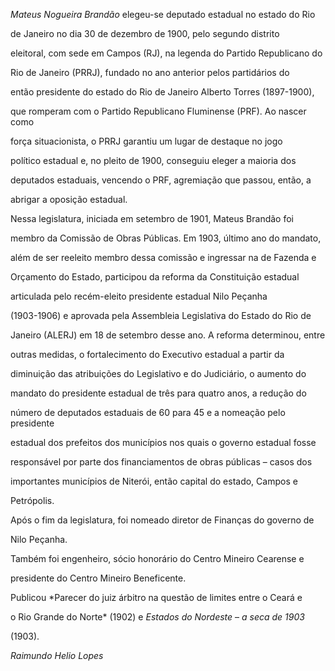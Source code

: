 

*Mateus Nogueira Brandão* elegeu-se deputado estadual no estado do Rio

de Janeiro no dia 30 de dezembro de 1900, pelo segundo distrito

eleitoral, com sede em Campos (RJ), na legenda do Partido Republicano do

Rio de Janeiro (PRRJ), fundado no ano anterior pelos partidários do

então presidente do estado do Rio de Janeiro Alberto Torres (1897-1900),

que romperam com o Partido Republicano Fluminense (PRF). Ao nascer como

força situacionista, o PRRJ garantiu um lugar de destaque no jogo

político estadual e, no pleito de 1900, conseguiu eleger a maioria dos

deputados estaduais, vencendo o PRF, agremiação que passou, então, a

abrigar a oposição estadual.



Nessa legislatura, iniciada em setembro de 1901, Mateus Brandão foi

membro da Comissão de Obras Públicas. Em 1903, último ano do mandato,

além de ser reeleito membro dessa comissão e ingressar na de Fazenda e

Orçamento do Estado, participou da reforma da Constituição estadual

articulada pelo recém-eleito presidente estadual Nilo Peçanha

(1903-1906) e aprovada pela Assembleia Legislativa do Estado do Rio de

Janeiro (ALERJ) em 18 de setembro desse ano. A reforma determinou, entre

outras medidas, o fortalecimento do Executivo estadual a partir da

diminuição das atribuições do Legislativo e do Judiciário, o aumento do

mandato do presidente estadual de três para quatro anos, a redução do

número de deputados estaduais de 60 para 45 e a nomeação pelo presidente

estadual dos prefeitos dos municípios nos quais o governo estadual fosse

responsável por parte dos financiamentos de obras públicas – casos dos

importantes municípios de Niterói, então capital do estado, Campos e

Petrópolis.



Após o fim da legislatura, foi nomeado diretor de Finanças do governo de

Nilo Peçanha.



Também foi engenheiro, sócio honorário do Centro Mineiro Cearense e

presidente do Centro Mineiro Beneficente.



Publicou *Parecer do juiz árbitro na questão de limites entre o Ceará e

o Rio Grande do Norte* (1902) e *Estados do Nordeste* – *a seca de 1903*

(1903).



*Raimundo Helio Lopes*



